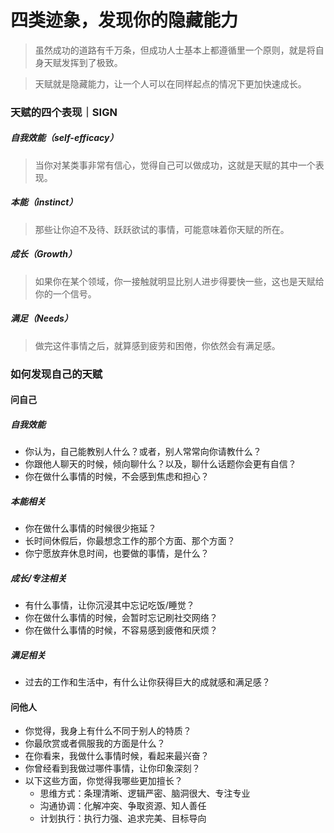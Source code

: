 # 四类迹象，发现你的隐藏能力

> 虽然成功的道路有千万条，但成功人士基本上都遵循里一个原则，就是将自身天赋发挥到了极致。

> 天赋就是隐藏能力，让一个人可以在同样起点的情况下更加快速成长。

### 天赋的四个表现｜SIGN
##### 自我效能（self-efficacy）
> 当你对某类事非常有信心，觉得自己可以做成功，这就是天赋的其中一个表现。

##### 本能（instinct）
> 那些让你迫不及待、跃跃欲试的事情，可能意味着你天赋的所在。

##### 成长（Growth）
> 如果你在某个领域，你一接触就明显比别人进步得要快一些，这也是天赋给你的一个信号。

##### 满足（Needs）
> 做完这件事情之后，就算感到疲劳和困倦，你依然会有满足感。

### 如何发现自己的天赋
#### 问自己
##### 自我效能
- 你认为，自己能教别人什么？或者，别人常常向你请教什么？
- 你跟他人聊天的时候，倾向聊什么？以及，聊什么话题你会更有自信？
- 你在做什么事情的时候，不会感到焦虑和担心？

##### 本能相关
- 你在做什么事情的时候很少拖延？
- 长时间休假后，你最想念工作的那个方面、那个方面？
- 你宁愿放弃休息时间，也要做的事情，是什么？

##### 成长/专注相关
- 有什么事情，让你沉浸其中忘记吃饭/睡觉？
- 你在做什么事情的时候，会暂时忘记刷社交网络？
- 你在做什么事情的时候，不容易感到疲倦和厌烦？

##### 满足相关
- 过去的工作和生活中，有什么让你获得巨大的成就感和满足感？

#### 问他人
- 你觉得，我身上有什么不同于别人的特质？
- 你最欣赏或者佩服我的方面是什么？
- 在你看来，我做什么事情时候，看起来最兴奋？
- 你曾经看到我做过哪件事情，让你印象深刻？
- 以下这些方面，你觉得我哪些更加擅长？
    - 思维方式：条理清晰、逻辑严密、脑洞很大、专注专业
    - 沟通协调：化解冲突、争取资源、知人善任
    - 计划执行：执行力强、追求完美、目标导向

















